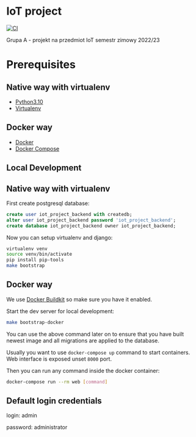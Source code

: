 # IoT project 

[![CI](https://github.com/nekeal/iot_project_backend/actions/workflows/backend.yml/badge.svg)](https://github.com/nekeal/iot_project_backend/actions)

Grupa A - projekt na przedmiot IoT semestr zimowy 2022/23

# Prerequisites

## Native way with virtualenv
- [Python3.10](https://www.python.org/downloads/)
- [Virtualenv](https://virtualenv.pypa.io/en/latest/)

## Docker way
- [Docker](https://docs.docker.com/engine/install/)  
- [Docker Compose](https://docs.docker.com/compose/install/)

## Local Development

## Native way with virtualenv

First create postgresql database:

```sql
create user iot_project_backend with createdb;
alter user iot_project_backend password 'iot_project_backend';
create database iot_project_backend owner iot_project_backend;
```
Now you can setup virtualenv and django:
```bash
virtualenv venv
source venv/bin/activate
pip install pip-tools
make bootstrap
```

## Docker way

We use [Docker Buildkit](https://docs.docker.com/develop/develop-images/build_enhancements/)
so make sure you have it enabled.

Start the dev server for local development:

```bash
make bootstrap-docker
```
You can use the above command later on to ensure that you have built newest
image and all migrations are applied to the database.

Usually you want to use `docker-compose up` command to start containers.
Web interface is exposed unset `8000` port. 

Then you can run any command inside the docker container:

```bash
docker-compose run --rm web [command]
```

## Default login credentials

login: admin

password: administrator
